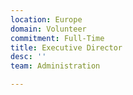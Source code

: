 ```yaml
---
location: Europe
domain: Volunteer
commitment: Full-Time
title: Executive Director
desc: ''
team: Administration

---
```


